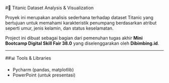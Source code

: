 #🚢 Titanic Dataset Analysis & Visualization

Proyek ini merupakan analisis sederhana terhadap dataset Titanic yang bertujuan untuk memahami karakteristik penumpang berdasarkan atribut seperti umur, jenis kelamin, dan status keselamatan.

Project ini dibuat sebagai bagian dari pemenuhan tugas akhir **Mini Bootcamp Digital Skill Fair 38.0** yang diselenggarakan oleh **Dibimbing.id**.

---

##📊 Tools & Libraries
- Pycharm (pandas, matplotlib)
- PowerPoint (untuk presentasi)
